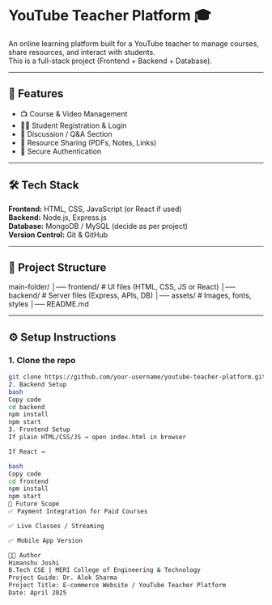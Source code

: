 # YouTube Teacher Platform 🎓

An online learning platform built for a YouTube teacher to manage courses, share resources, and interact with students.  
This is a full-stack project (Frontend + Backend + Database).

---

## 🚀 Features
- 📺 Course & Video Management  
- 👩‍🎓 Student Registration & Login  
- 💬 Discussion / Q&A Section  
- 📂 Resource Sharing (PDFs, Notes, Links)  
- 🔐 Secure Authentication  

---

## 🛠 Tech Stack
**Frontend:** HTML, CSS, JavaScript (or React if used)  
**Backend:** Node.js, Express.js  
**Database:** MongoDB / MySQL (decide as per project)  
**Version Control:** Git & GitHub  

---

## 📂 Project Structure
main-folder/
│── frontend/ # UI files (HTML, CSS, JS or React)
│── backend/ # Server files (Express, APIs, DB)
│── assets/ # Images, fonts, styles
│── README.md

---

## ⚙️ Setup Instructions

### 1. Clone the repo
```bash
git clone https://github.com/your-username/youtube-teacher-platform.git
2. Backend Setup
bash
Copy code
cd backend
npm install
npm start
3. Frontend Setup
If plain HTML/CSS/JS → open index.html in browser

If React →

bash
Copy code
cd frontend
npm install
npm start
📌 Future Scope
✅ Payment Integration for Paid Courses

✅ Live Classes / Streaming

✅ Mobile App Version

👨‍💻 Author
Himanshu Joshi
B.Tech CSE | MERI College of Engineering & Technology
Project Guide: Dr. Alok Sharma
Project Title: E-commerce Website / YouTube Teacher Platform
Date: April 2025